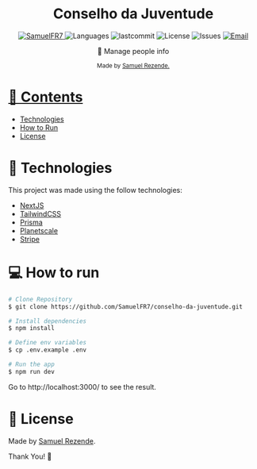 <h1 align="center">Conselho da Juventude</h1>

<p align="center">
   <a href="https://www.linkedin.com/in/samuel-ferreira-rezende-7bbbba206/">
      <img alt="SamuelFR7" src="https://img.shields.io/badge/-SamuelFR7-27AE60?style=flat&logo=Linkedin&logoColor=white" />
   </a>
  <img alt="Languages" src="https://img.shields.io/github/languages/count/SamuelFR7/conselho-da-juventude?color=%23527AE60" />
  <img alt="lastcommit" src="https://img.shields.io/github/last-commit/SamuelFR7/conselho-da-juventude?color=%23527AE60" />
  <img alt="License" src="https://img.shields.io/github/license/SamuelFR7/conselho-da-juventude?color=%23527AE60" />
  <img alt="Issues" src="https://img.shields.io/github/issues/SamuelFR7/conselho-da-juventude?color=%23527AE60">
  <a href="mailto:samuelferreirarezende@gmail.com">
   <img alt="Email" src="https://img.shields.io/badge/-samuelferreirarezende%40gmail.com-%23527AE60" />
  </a>
</p>

<p align="center">
  📗 Manage people info
</p>

<div align="center">
  <sub> Made by
    <a href="https://github.com/SamuelFR7">Samuel Rezende.
  </sub>
</div>

# 📌 Contents

- [Technologies](#rocket-technologies)
- [How to Run](#computer-how-to-run)
- [License](#page_facing_up-license)

# :rocket: Technologies

This project was made using the follow technologies:

- [NextJS](https://nextjs.org)
- [TailwindCSS](https://tailwindcss.com)
- [Prisma](https://www.prisma.io/)
- [Planetscale](https://planetscale.com)
- [Stripe](https://stripe.com/en-br)

# :computer: How to run

```bash
# Clone Repository
$ git clone https://github.com/SamuelFR7/conselho-da-juventude.git
```

```bash
# Install dependencies
$ npm install

# Define env variables
$ cp .env.example .env

# Run the app
$ npm run dev
```

Go to http://localhost:3000/ to see the result.

# :page_facing_up: License

Made by [Samuel Rezende](https://www.linkedin.com/in/samuel-ferreira-rezende-7bbbba206/).

Thank You! 🚀
